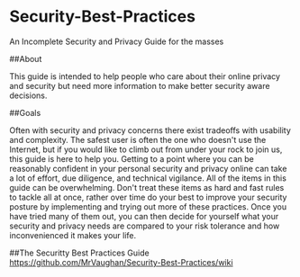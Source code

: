 # Security-Best-Practices
An Incomplete Security and Privacy Guide for the masses

##About

This guide is intended to help people who care about their online privacy and security but need more information to make better security aware decisions.

##Goals

Often with security and privacy concerns there exist tradeoffs with usability and complexity. The safest user is often the one who doesn't use the Internet, but if you would like to climb out from under your rock to join us, this guide is here to help you. Getting to a point where you can be reasonably confident in your personal security and privacy online can take a lot of effort, due diligence, and technical vigilance. All of the items in this guide can be overwhelming. Don't treat these items as hard and fast rules to tackle all at once, rather over time do your best to improve your security posture by implementing and trying out more of these practices. Once you have tried many of them out, you can then decide for yourself what your security and privacy needs are compared to your risk tolerance and how inconvenienced it makes your life.

##The Securitty Best Practices Guide
https://github.com/MrVaughan/Security-Best-Practices/wiki

